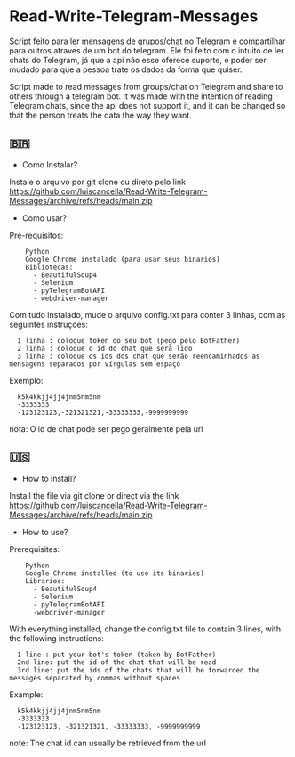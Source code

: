 # Read-Write-Telegram-Messages

Script feito para ler mensagens de grupos/chat no Telegram e compartilhar para outros atraves de um bot do telegram.
Ele foi feito com o intuito de ler chats do Telegram, já que a api não esse oferece suporte, e poder ser mudado para que a pessoa trate os dados da forma que quiser.

Script made to read messages from groups/chat on Telegram and share to others through a telegram bot.
It was made with the intention of reading Telegram chats, since the api does not support it, and it can be changed so that the person treats the data the way they want.


🇧🇷
-

- Como Instalar?

Instale o arquivo por git clone ou direto pelo link https://github.com/luiscancella/Read-Write-Telegram-Messages/archive/refs/heads/main.zip


- Como usar?

Pré-requisitos:

        Python
        Google Chrome instalado (para usar seus binarios)
        Bibliotecas:
          - BeautifulSoup4
          - Selenium
          - pyTelegramBotAPI
          - webdriver-manager

Com tudo instalado, mude o arquivo config.txt para conter 3 linhas, com as seguintes instruções:

      1 linha : coloque token do seu bot (pego pelo BotFather)
      2 linha : coloque o id do chat que será lido
      3 linha : coloque os ids dos chat que serão reencaminhados as mensagens separados por vírgulas sem espaço

Exemplo:

      k5k4kkjj4jj4jnm5nm5nm
      -3333333
      -123123123,-321321321,-33333333,-9999999999
nota: O id de chat pode ser pego geralmente pela url

🇺🇸
-

- How to install?

Install the file via git clone or direct via the link https://github.com/luiscancella/Read-Write-Telegram-Messages/archive/refs/heads/main.zip

- How to use?

Prerequisites:

        Python
        Google Chrome installed (to use its binaries)
        Libraries:
          - BeautifulSoup4
          - Selenium
          - pyTelegramBotAPI
          -webdriver-manager
      
With everything installed, change the config.txt file to contain 3 lines, with the following instructions:

      1 line : put your bot's token (taken by BotFather)
      2nd line: put the id of the chat that will be read
      3rd line: put the ids of the chats that will be forwarded the messages separated by commas without spaces

Example:

      k5k4kkjj4jj4jnm5nm5nm
      -3333333
      -123123123, -321321321, -33333333, -9999999999
note: The chat id can usually be retrieved from the url
